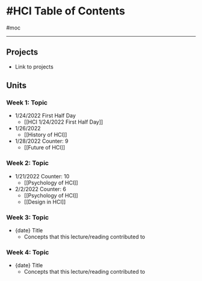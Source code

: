 # #HCI Table of Contents
#moc 

---

## Projects
- Link to projects


## Units
### Week 1: Topic
- 1/24/2022 First Half Day
	- [[HCI 1/24/2022 First Half Day]]
- 1/26/2022
	- [[History of HCI]]
- 1/28/2022 Counter: 9
	- [[Future of HCI]]

### Week 2: Topic
- 1/21/2022 Counter: 10
	- [[Psychology of HCI]]
- 2/2/2022 Counter: 6
	- [[Psychology of HCI]]
	- [[Design in HCI]]

### Week 3: Topic
- {date} Title
	- Concepts that this lecture/reading contributed to

### Week 4: Topic
- {date} Title
	- Concepts that this lecture/reading contributed to